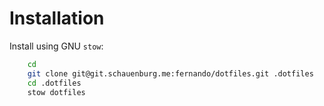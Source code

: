 # Installation

Install using GNU `stow`:

```bash
    cd
    git clone git@git.schauenburg.me:fernando/dotfiles.git .dotfiles
    cd .dotfiles
    stow dotfiles
```

